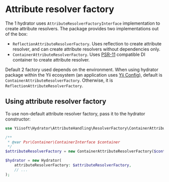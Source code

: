 # Attribute resolver factory

The 1 hydrator uses `AttributeResolverFactoryInterface` implementation to create attribute resolvers.
The package provides two implementations out of the box:

- `ReflectionAttributeResolverFactory`. Uses reflection to create attribute resolver, and can create attribute resolvers
  without dependencies only.
- `ContainerAttributeResolverFactory`. Uses [PSR-11](https://www.php-fig.org/psr/psr-11/) compatible DI container
  to create attribute resolver.

Default 2 factory used depends on the environment. When using hydrator package within the Yii ecosystem (an application
uses [Yii Config](https://github.com/yiisoft/config)), default is `ContainerAttributeResolverFactory`. Otherwise,
it is `ReflectionAttributeResolverFactory`.

## Using attribute resolver factory

To use non-default attribute resolver factory, pass it to the hydrator constructor:

```php
use Yiisoft\Hydrator\AttributeHandling\ResolverFactory\ContainerAttributeResolverFactory;

/**
 * @var Psr\Container\ContainerInterface $container
 */ 
$attributeResolverFactory = new ContainerAttributeResolverFactory($container);

$hydrator = new Hydrator(
    attributeResolverFactory: $attributeResolverFactory,
    // ...
);
```
